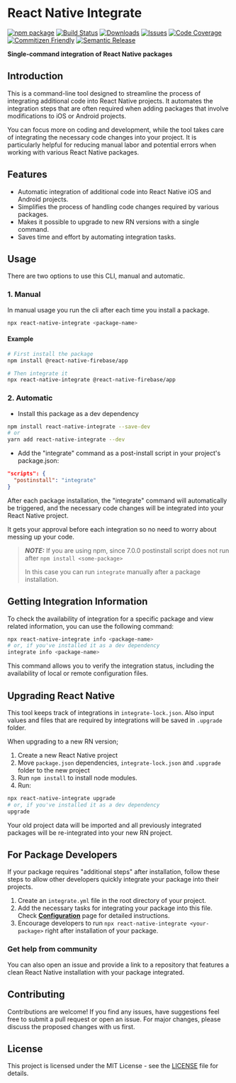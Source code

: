 # React Native Integrate

[![npm package][npm-img]][npm-url]
[![Build Status][build-img]][build-url]
[![Downloads][downloads-img]][downloads-url]
[![Issues][issues-img]][issues-url]
[![Code Coverage][codecov-img]][codecov-url]
[![Commitizen Friendly][commitizen-img]][commitizen-url]
[![Semantic Release][semantic-release-img]][semantic-release-url]

**Single-command integration of React Native packages**

## Introduction

This is a command-line tool designed to streamline the process of integrating additional code into React Native projects. It automates the integration steps that are often required when adding packages that involve modifications to iOS or Android projects.

You can focus more on coding and development, while the tool takes care of integrating the necessary code changes into your project. It is particularly helpful for reducing manual labor and potential errors when working with various React Native packages.

## Features

- Automatic integration of additional code into React Native iOS and Android projects.
- Simplifies the process of handling code changes required by various packages.
- Makes it possible to upgrade to new RN versions with a single command.
- Saves time and effort by automating integration tasks.

## Usage

There are two options to use this CLI, manual and automatic.

### 1. Manual
In manual usage you run the cli after each time you install a package.
```bash
npx react-native-integrate <package-name>
```

#### Example
```bash
# First install the package
npm install @react-native-firebase/app

# Then integrate it
npx react-native-integrate @react-native-firebase/app
```

### 2. Automatic
- Install this package as a dev dependency

```bash
npm install react-native-integrate --save-dev
# or
yarn add react-native-integrate --dev
```

- Add the "integrate" command as a post-install script in your project's package.json:

```json
"scripts": {
  "postinstall": "integrate"
}
```

After each package installation, the "integrate" command will automatically be triggered, and the necessary code changes will be integrated into your React Native project.

It gets your approval before each integration so no need to worry about messing up your code.

> **_NOTE:_**  If you are using npm, since 7.0.0 postinstall script does not run after `npm install <some-package>`
> 
> In this case you can run `integrate` manually after a package installation.

## Getting Integration Information

To check the availability of integration for a specific package and view related information, you can use the following command:

```bash
npx react-native-integrate info <package-name>
# or, if you've installed it as a dev dependency
integrate info <package-name>
```

This command allows you to verify the integration status, including the availability of local or remote configuration files.

## Upgrading React Native

This tool keeps track of integrations in `integrate-lock.json`. Also input values and files that are required by integrations will be saved in `.upgrade` folder.

When upgrading to a new RN version;
1. Create a new React Native project
2. Move `package.json` dependencies, `integrate-lock.json` and `.upgrade` folder to the new project
3. Run `npm install` to install node modules.
4. Run:
```bash
npx react-native-integrate upgrade
# or, if you've installed it as a dev dependency
upgrade
```
Your old project data will be imported and all previously integrated packages will be re-integrated into your new RN project.

## For Package Developers

If your package requires "additional steps" after installation, follow these steps to allow other developers quickly integrate your package into their projects.

1. Create an `integrate.yml` file in the root directory of your project.
2. Add the necessary tasks for integrating your package into this file. Check **[Configuration](docs/CONFIGURATION.md)** page for detailed instructions.
3. Encourage developers to run `npx react-native-integrate <your-package>` right after installation of your package.

### Get help from community

You can also open an issue and provide a link to a repository that features a clean React Native installation with your package integrated.

## Contributing

Contributions are welcome! If you find any issues, have suggestions feel free to submit a pull request or open an issue. For major changes, please discuss the proposed changes with us first.

## License

This project is licensed under the MIT License - see the [LICENSE](LICENSE) file for details.

[build-img]:https://github.com/react-native-integrate/integrate/actions/workflows/release.yml/badge.svg
[build-url]:https://github.comreact-native-integrate/integrate/actions/workflows/release.yml
[downloads-img]:https://img.shields.io/npm/dt/react-native-integrate
[downloads-url]:https://www.npmtrends.com/react-native-integrate
[npm-img]:https://img.shields.io/npm/v/react-native-integrate
[npm-url]:https://www.npmjs.com/package/react-native-integrate
[issues-img]:https://img.shields.io/github/issues/react-native-integrate/integrate
[issues-url]:https://github.com/react-native-integrate/integrate/issues
[codecov-img]:https://codecov.io/gh/react-native-integrate/integrate/branch/main/graph/badge.svg
[codecov-url]:https://codecov.io/gh/react-native-integrate/integrate
[semantic-release-img]:https://img.shields.io/badge/%20%20%F0%9F%93%A6%F0%9F%9A%80-semantic--release-e10079.svg
[semantic-release-url]:https://github.com/semantic-release/semantic-release
[commitizen-img]:https://img.shields.io/badge/commitizen-friendly-brightgreen.svg
[commitizen-url]:http://commitizen.github.io/cz-cli/
